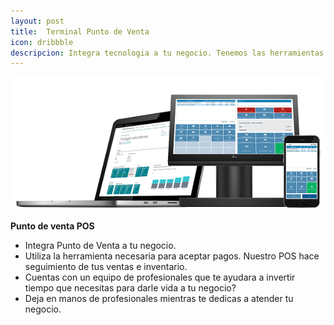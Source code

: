 ```yaml
---
layout: post
title:  Terminal Punto de Venta
icon: dribbble
descripcion: Integra tecnologia a tu negocio. Tenemos las herramientas necesarias para desarrollar, facilitar, crecer y popularizar tu negocio
---
```


<img src="\assets\img\slide\pos.png" class="img-fluid" alt="Responsive image">

**Punto de venta POS**
* Integra Punto de Venta a tu negocio.
* Utiliza la herramienta necesaria para aceptar pagos. Nuestro POS hace seguimiento de tus ventas e inventario.
* Cuentas con un equipo de profesionales que te ayudara a invertir tiempo que necesitas para darle vida a tu negocio?
* Deja en manos de profesionales mientras te dedicas a atender tu negocio.